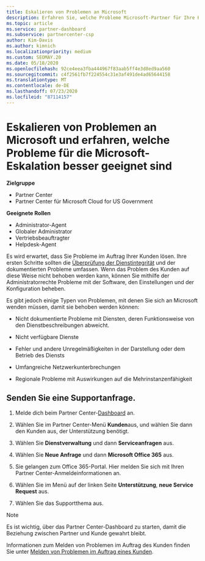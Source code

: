 ```yaml
---
title: Eskalieren von Problemen an Microsoft
description: Erfahren Sie, welche Probleme Microsoft-Partner für Ihre Kunden selbst lösen und welche Probleme Sie an Microsoft eskalieren müssen.
ms.topic: article
ms.service: partner-dashboard
ms.subservice: partnercenter-csp
author: Kim-Davis
ms.author: kimnich
ms.localizationpriority: medium
ms.custom: SEOMAY.20
ms.date: 05/18/2020
ms.openlocfilehash: 92ce4eea3fba444967f83aab5ff4e3d8ed9aa560
ms.sourcegitcommit: c4f2561fb7f224554c31e3af491de4ad65644158
ms.translationtype: MT
ms.contentlocale: de-DE
ms.lasthandoff: 07/23/2020
ms.locfileid: "87114157"
---
```

# <a name="escalate-problems-to-microsoft-and-learn-which-issues-are-more-suited-to-microsoft-escalation"></a>Eskalieren von Problemen an Microsoft und erfahren, welche Probleme für die Microsoft-Eskalation besser geeignet sind  

**Zielgruppe**

- Partner Center
- Partner Center für Microsoft Cloud for US Government

**Geeignete Rollen**

- Administrator-Agent
- Globaler Administrator
- Vertriebsbeauftragter
- Helpdesk-Agent

Es wird erwartet, dass Sie Probleme im Auftrag Ihrer Kunden lösen. Ihre ersten Schritte sollten die [Überprüfung der Dienstintegrität](check-service-health.md) und der dokumentierten Probleme umfassen. Wenn das Problem des Kunden auf diese Weise nicht behoben werden kann, können Sie mithilfe der Administratorrechte Probleme mit der Software, den Einstellungen und der Konfiguration beheben.

Es gibt jedoch einige Typen von Problemen, mit denen Sie sich an Microsoft wenden müssen, damit sie behoben werden können:

- Nicht dokumentierte Probleme mit Diensten, deren Funktionsweise von den Dienstbeschreibungen abweicht.

- Nicht verfügbare Dienste

- Fehler und andere Unregelmäßigkeiten in der Darstellung oder dem Betrieb des Diensts

- Umfangreiche Netzwerkunterbrechungen

- Regionale Probleme mit Auswirkungen auf die Mehrinstanzenfähigkeit

## <a name="submit-a-support-request"></a>Senden Sie eine Supportanfrage.

1. Melde dich beim Partner Center-[Dashboard](https://partner.microsoft.com/dashboard) an.

2. Wählen Sie im Partner Center-Menü **Kunden**aus, und wählen Sie dann den Kunden aus, der Unterstützung benötigt.

3. Wählen Sie **Dienstverwaltung** und dann **Serviceanfragen** aus.

4. Wählen Sie **Neue Anfrage** und dann **Microsoft Office 365** aus.

5. Sie gelangen zum Office 365-Portal. Hier melden Sie sich mit Ihren Partner Center-Anmeldeinformationen an.

6. Wählen Sie im Menü auf der linken Seite **Unterstützung**, **neue Service Request** aus.

7. Wählen Sie das Supportthema aus.

>[!NOTE]
>Es ist wichtig, über das Partner Center-Dashboard zu starten, damit die Beziehung zwischen Partner und Kunde gewahrt bleibt. 

Informationen zum Melden von Problemen im Auftrag des Kunden finden Sie unter [Melden von Problemen im Auftrag eines Kunden](report-problems-on-behalf-of-a-customer.md).

